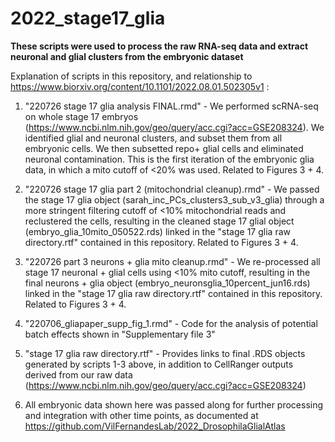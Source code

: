 # 2022_stage17_glia

**These scripts were used to process the raw RNA-seq data and extract neuronal and glial clusters from the embryonic dataset**

Explanation of scripts in this repository, and relationship to https://www.biorxiv.org/content/10.1101/2022.08.01.502305v1 :

1. "220726 stage 17 glia analysis FINAL.rmd" - We performed scRNA-seq on whole stage 17 embryos (https://www.ncbi.nlm.nih.gov/geo/query/acc.cgi?acc=GSE208324). We identified glial and neuronal clusters, and subset them from all embryonic cells. We then subsetted repo+ glial cells and eliminated neuronal contamination. This is the first iteration of the embryonic glia data, in which a mito cutoff of <20% was used. Related to Figures 3 + 4.

2. "220726 stage 17 glia part 2 (mitochondrial cleanup).rmd" - We passed the stage 17 glia object (sarah_inc_PCs_clusters3_sub_v3_glia) through a more stringent filtering cutoff of <10% mitochondrial reads and reclustered the cells, resulting in the cleaned stage 17 glial object (embryo_glia_10mito_050522.rds) linked in the "stage 17 glia raw directory.rtf" contained in this repository. Related to Figures 3 + 4.

3. "220726 part 3 neurons + glia mito cleanup.rmd" - We re-processed all stage 17 neuronal + glial cells using <10% mito cutoff, resulting in the final neurons + glia object (embryo_neuronsglia_10percent_jun16.rds) linked in the "stage 17 glia raw directory.rtf" contained in this repository. Related to Figures 3 + 4.

4. "220706_gliapaper_supp_fig_1.rmd" - Code for the analysis of potential batch effects shown in "Supplementary file 3"

5. "stage 17 glia raw directory.rtf" - Provides links to final .RDS objects generated by scripts 1-3 above, in addition to CellRanger outputs derived from our raw data (https://www.ncbi.nlm.nih.gov/geo/query/acc.cgi?acc=GSE208324)

6. All embryonic data shown here was passed along for further processing and integration with other time points, as documented at https://github.com/VilFernandesLab/2022_DrosophilaGlialAtlas
